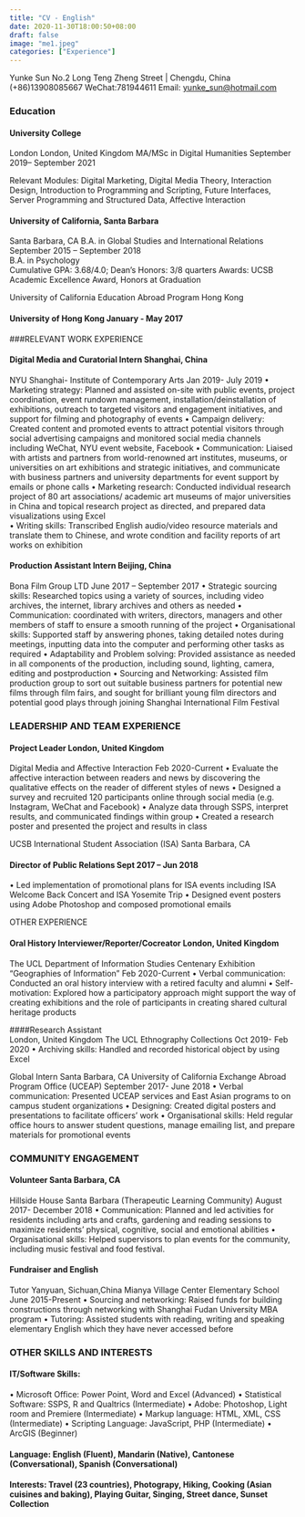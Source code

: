 ```yaml
---
title: "CV - English"
date: 2020-11-30T18:00:50+08:00
draft: false
image: "me1.jpeg"
categories: ["Experience"]
---
```

Yunke Sun
No.2 Long Teng Zheng Street  | Chengdu,  China (+86)13908085667     WeChat:781944611    Email:  yunke_sun@hotmail.com
### Education
#### University College
 London      London, United Kingdom MA/MSc in Digital Humanities                     September 2019– September 2021                

Relevant Modules: Digital Marketing, Digital Media Theory, Interaction Design, Introduction to Programming and Scripting, Future Interfaces, Server Programming and Structured Data, Affective Interaction

#### University of California, Santa Barbara                                                                                               
  Santa Barbara, CA
B.A. in Global Studies and International Relations 	September 2015 – September 2018                                                                                 
B.A. in Psychology	 
Cumulative GPA: 3.68/4.0; Dean’s Honors: 3/8 quarters
Awards: UCSB Academic Excellence Award, Honors at Graduation

 University of California Education Abroad Program                                                                                         Hong Kong
#### University of Hong Kong	 January - May 2017

###RELEVANT WORK EXPERIENCE

#### Digital Media and Curatorial Intern	Shanghai, China
NYU Shanghai- Institute of Contemporary Arts                                                                                         Jan 2019- July 2019
•	Marketing strategy: Planned and assisted on-site with public events, project coordination, event rundown management, installation/deinstallation of exhibitions, outreach to targeted visitors and engagement initiatives, and support for filming and photography of events
•	Campaign delivery: Created content and promoted events to attract potential visitors through social advertising campaigns and monitored social media channels including WeChat, NYU event website, Facebook
•	Communication: Liaised with artists and partners from world-renowned art institutes, museums, or universities on art exhibitions and strategic initiatives, and communicate with business partners and university departments for event support by emails or phone calls
•	Marketing research: Conducted individual research project of 80 art associations/ academic art museums of major universities in China and topical research project as directed, and prepared data visualizations using Excel  
•	Writing skills: Transcribed English audio/video resource materials and translate them to Chinese, and wrote condition and facility reports of art works on exhibition

#### Production Assistant Intern	Beijing, China
Bona Film Group LTD	June 2017 – September 2017
•	Strategic sourcing skills: Researched topics using a variety of sources, including video archives, the internet, library archives and others as needed
•	Communication: coordinated with writers, directors, managers and other members of staff to ensure a smooth running of the project
•	Organisational skills: Supported staff by answering phones, taking detailed notes during meetings, inputting data into the computer and performing other tasks as required
•	Adaptability and Problem solving: Provided assistance as needed in all components of the production, including sound, lighting, camera, editing and postproduction
•	Sourcing and Networking: Assisted film production group to sort out suitable business partners for potential new films through film fairs, and sought for brilliant young film directors and potential good plays through joining Shanghai International Film Festival


### LEADERSHIP AND TEAM EXPERIENCE

#### Project Leader                    	London, United Kingdom
Digital Media and Affective Interaction 	Feb 2020-Current
•	Evaluate the affective interaction between readers and news by discovering the qualitative effects on the reader of different styles of news
•	Designed a survey and recruited 120 participants online through social media (e.g. Instagram, WeChat and Facebook)
•	Analyze data through SSPS, interpret results, and communicated findings within group
•	Created a research poster and presented the project and results in class

UCSB International Student Association (ISA)	Santa Barbara, CA
#### Director of Public Relations                                                                                                                      Sept 2017 – Jun 2018
•	Led implementation of promotional plans for ISA events including ISA Welcome Back Concert and ISA Yosemite Trip
•	Designed event posters using Adobe Photoshop and composed promotional emails

OTHER EXPERIENCE

#### Oral History Interviewer/Reporter/Cocreator                                                                            London, United Kingdom
The UCL Department of Information Studies Centenary Exhibition “Geographies of Information”                          Feb 2020-Current
•	Verbal communication: Conducted an oral history interview with a retired faculty and alumni
•	Self-motivation: Explored how a participatory approach might support the way of creating exhibitions and the role of participants in creating shared cultural heritage products

####Research Assistant                                                                                                                        
  London, United Kingdom
The UCL Ethnography Collections                                                                                                             Oct 2019- Feb 2020
•	Archiving skills:  Handled and recorded historical object by using Excel

Global Intern	Santa Barbara, CA
University of California Exchange Abroad Program Office (UCEAP)	September 2017- June 2018
•	Verbal communication: Presented UCEAP services and East Asian programs to on campus student organizations
•	Designing: Created digital posters and presentations to facilitate officers’ work
•	Organisational skills: Held regular office hours to answer student questions, manage emailing list, and prepare materials for promotional events

### COMMUNITY ENGAGEMENT 	

#### Volunteer	Santa Barbara, CA
Hillside House Santa Barbara (Therapeutic Learning Community)	August 2017- December 2018
•	Communication: Planned and led activities for residents including arts and crafts, gardening and reading sessions to maximize residents’ physical, cognitive, social and emotional abilities
•	Organisational skills: Helped supervisors to plan events for the community, including music festival and food festival.

#### Fundraiser and English
 Tutor                                                                                                        Yanyuan, Sichuan,China
Mianya Village Center Elementary School	June 2015-Present
•	Sourcing and networking: Raised funds for building constructions through  networking with Shanghai Fudan University MBA program
•	Tutoring: Assisted students with reading, writing and speaking elementary English which they have never accessed before

### OTHER SKILLS AND INTERESTS
#### IT/Software Skills:
•	Microsoft Office: Power Point, Word and Excel (Advanced)
•	Statistical Software: SSPS, R and Qualtrics (Intermediate)
•	Adobe: Photoshop, Light room and Premiere (Intermediate)
•	Markup language: HTML, XML, CSS (Intermediate)
•	Scripting Language: JavaScript, PHP (Intermediate)
•	ArcGIS (Beginner)

#### Language: English (Fluent), Mandarin (Native), Cantonese (Conversational), Spanish (Conversational)

#### Interests:  Travel (23 countries), Photograpy, Hiking, Cooking (Asian cuisines and baking), Playing Guitar, Singing, Street dance, Sunset Collection
